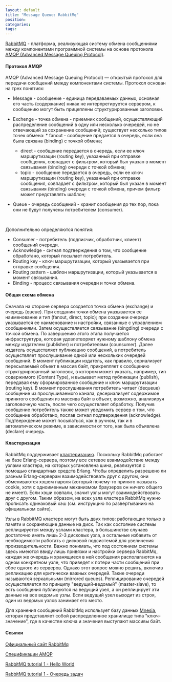 ```yaml
---
layout: default
title: "Message Queue: RabbitMq"
position: 
categories: 
tags: 
---
```


[RabbitMQ](https://www.rabbitmq.com/) - платформа, реализующая систему обмена сообщениями между компонентами программной системы на основе протокола [AMQP (Advanced Message Queuing Protocol)](http://en.wikipedia.org/wiki/Advanced_Message_Queuing_Protocol).

#### Протокол AMQP

AMQP (Advanced Message Queuing Protocol) — открытый протокол для передачи сообщений между компонентами системы. Протокол основан на трех понятиях:

* Message - сообщение - единица передаваемых данных, основная его часть (содержание) никак не интерпретируется сервером, к сообщению могут быть прицеплены структурированные заголовки.
* Exchenge - точка обмена - приемник сообщений, осуществляющий распределение сообщений в одну или несколько очередей, но не отвечающий за сохранение сообщений; существует несколько типов точек обмена:  * fanout - сообщение предается в очередь, если она была связана (binding) с точкой обмена;
  * direct - сообщение передается в очередь, если ее ключ маршрутизации (routing key), указанный при отправке сообщения, совпадает с фильтром, который был указан в момент связывания (binding) очереди с точкой обмена;
  * topic - сообщение передается в очередь, если ее ключ маршрутизации (routing key), указанный при отправке сообщения, совпадает с фильтром, который был указан в момент связывания (binding) очереди с точкой обмена, причем фильтр может представлять шаблон;


* Queue - очередь сообщений - хранит сообщения до тех пор, пока они не будут получены потребителем (consumer).

 

Дополнительно определяются понятия:

* Consumer - потребитель (подписчик, обработчик, клиент) сообщений очереди.
* Acknowledge - сигнал подтверждения о том, что сообщение обработано, который посылает потребитель.
* Routing key - ключ маршрутизации, который указывается при отправке сообщения.
* Routing pattern - шаблон маршрутизации, который указывается в момент связывания.
* Binding - процесс связывания очереди и точки обмена.

#### Общая схема обмена

Сначала на стороне сервера создается точка обмена (exchange) и очередь (queue). При создании точки обмена указывается ее наименование и тип (fanout, direct, topic); при создании очереди указывается ее наименование и настройки, связанные с управлением сообщениями. Затем осуществляется связывание (bingding) очереди с точкой обмена. По завершению этого этапа получается инфраструктура, которая удовлетворяет нужному шаблону обмена между издателем (publisher) и потребителями (counsumer). Далее издатель осуществляет публикацию сообщений, а потребитель осуществляет прослушивание одной или нескольких очередей сообщений. В момент публикации издатель, как правило, сериализует пересылаемый объект в массив байт, прикрепляет к сообщению структурированный заголовок, в котором может указать, например, тип содержимого (Content Type), и вызывает метод публикации (publish), передавая ему сформированное сообщение и ключ маршрутизации (routing key). В момент прослушивания потребитель читает (dequeue) сообщение из прослушиваемого канала, десериализует содержимое принятого сообщения из массива байт в объект, возможно, анализируя заголовочную часть, после чего осуществляет обработку. Получив сообщение потребитель также может уведомить сервер о том, что сообщение обработано, послав сигнал подтверждения (acknowledge). Подтверждение может посылаться, как в ручном, так и в автоматическом режиме, в зависимости от того, как была объявлена (declare) очередь.

#### Кластеризация

RabbitMq поддерживает [кластеризацию](http://www.rabbitmq.com/clustering.html). Поскольку RabbitMq работает на базе Erlang-сервера, поэтому все сетевое взаимодействие между узлами кластера, на которых установлена шина, реализуется с помощью стандартных средств Erlang. Чтобы определить разрешено ли разным Erlang-серверам взаимодействовать друг с другом, они обмениваются хэшем пароля (который почему-то принято называть cookie, хотя с одноименным механизмом браузеров он ничего общего не имеет). Если хэши совпали, значит узлы могут взаимодействовать друг с другом. Таким образом, на всех узла кластера RabbitMq нужно прописать одинаковый хэш (см. инструкцию по развертыванию на официальном сайте).

Узлы в RabbitMQ кластере могут быть двух типов: работающие только в памяти и сохраняющие данные на диск. Так как состояние системы реплицируется между узлами кластера, в большинстве случаев достаточно иметь лишь 2-3 дисковых узла, а остальные избавить от необходимости работать с дисковой подсистемой для увеличения производительности. Важно понимать, что под состоянием системы здесь имеются ввиду лишь привязки и настройки сервера RabbitMq, каждая же очередь и хранящиеся в ней сообщения располагаются на одном конкретном узле, что приведет к потери части сообщений при сбое одного из серверов. Однако этот вопрос можно решить, включив репликацию для критически важных очередей. Такие очереди называются зеркальными (mirrored queues). Реплицирование очередей осуществляется по принципу "ведущий-ведомый" (master-slave), то есть сообщения публикуются на ведущий узел, а он реплицирует эти данные на все ведомые узлы. Если ведущий узел выходит из строя, один из ведомых узлов занимает его место.

Для хранения сообщений RabbitMq использует базу данных [Mnesia](http://en.wikipedia.org/wiki/Mnesia), которая представляет собой распределенное хранилище типа "ключ-значение", где в качестве ключа и значения выступают массивы байт.

#### Ссылки

[Официальный сайт RabbitMq](https://www.rabbitmq.com/)

[Спецификации AMQP](http://www.rabbitmq.com/specification.html)

[RabbitMQ tutorial 1 - Hello World](http://habrahabr.ru/post/149694/)

[RabbitMQ tutorial 1 - Очередь задач](http://habrahabr.ru/post/150134/)

 

 

